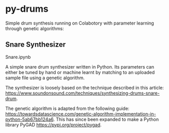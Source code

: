 # py-drums
Simple drum synthesis running on Colabotory with parameter learning through genetic algorithms:

## Snare Synthesizer

Snare.ipynb

A simple snare drum synthesizer written in Python. Its parameters can either be tuned by hand or machine learnt by matching to an uploaded sample file using a genetic algorithm.

The synthesizer is loosely based on the technique described in this article: https://www.soundonsound.com/techniques/synthesizing-drums-snare-drum.

The genetic algorithm is adapted from the following guide: https://towardsdatascience.com/genetic-algorithm-implementation-in-python-5ab67bb124a6. This has since been expanded to make a Python library PyGAD https://pypi.org/project/pygad.

